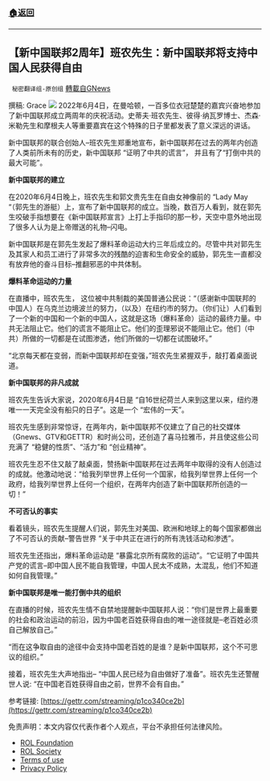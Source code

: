 ###  [:house:返回](README.md)
---


## 【新中国联邦2周年】班农先生：新中国联邦将支持中国人民获得自由
` 秘密翻译组-原创组` [轉載自GNews](https://gnews.org/zh-hans/2677531/)

撰稿: Grace
 ![](https://assets.gnews.org/wp-content/uploads/2022/06/Screen-Shot-2022-06-05-at-10.59.11-PM_1654568928.jpeg) 
2022年6月4日，在曼哈顿，一百多位衣冠楚楚的嘉宾兴奋地参加了新中国联邦成立两周年的庆祝活动。史蒂夫·班农先生、彼得·纳瓦罗博士、杰森·米勒先生和摩根夫人等重要嘉宾在这个特殊的日子里都发表了意义深远的讲话。
 
新中国联邦的联合创始人–班农先生郑重地宣布，新中国联邦在过去的两年内创造了人类前所未有的历史，新中国联邦 “证明了中共的谎言”， 并且有了“打倒中共的最大可能”。
 
**新中国联邦的建立**
 
在2020年6月4日晚上，班农先生和郭文贵先生在自由女神像前的 “Lady May “（郭先生的游艇）上，宣布了新中国联邦的成立。当晚，数百万人看到，就在郭先生咬破手指想要在《新中国联邦宣言》上打上手指印的那一秒，天空中意外地出现了很多人认为是上帝赠送的礼物–闪电。
 
新中国联邦是在郭先生发起了爆料革命运动大约三年后成立的。尽管中共对郭先生及其家人和员工进行了非常多次的残酷的迫害和生命安全的威胁，郭先生一直都没有放弃他的奋斗目标–推翻邪恶的中共体制。
 
**爆料革命运动的力量**
 
在直播中，班农先生， 这位被中共制裁的美国普通公民说：“（感谢新中国联邦的中国人）在乌克兰边境波兰的努力，（以及）在纽约市的努力。（你们让）人们看到了一个新的中国和一个新的中国人，这就是这场（爆料革命）运动的最终力量。中共无法阻止它。他们的谎言不能阻止它。他们的歪理邪说不能阻止它。他们（中共）所做的一切都是在试图渗透，他们所做的一切都在试图破坏。”
 
“北京每天都在变弱，而新中国联邦却在变强，”班农先生紧握双手，敲打着桌面说道。
 
**新中国联邦的非凡成就**
 
班农先生告诉大家说，2020年6月4日是 “自16世纪荷兰人来到这里以来，纽约港唯一一天完全没有船只的日子”。这是一个 “宏伟的一天”。
 
班农先生感到非常惊讶，在两年内，新中国联邦不仅建立了自己的社交媒体（Gnews、GTV和GETTR）和时尚公司，还创造了喜马拉雅币，并且使这些公司充满了 “稳健的性质”、“活力”和 “创业精神”。
 
班农先生忍不住又敲了敲桌面，赞扬新中国联邦在过去两年中取得的没有人创造过的成就。他激动地说：“给我列举世界上任何一个国家，给我列举世界上任何一个政府，给我列举世界上任何一个组织，在两年内创造了新中国联邦所创造的一切！”
 
**不可否认的事实**
 
看着镜头，班农先生提醒人们说，郭先生对美国、欧洲和地球上的每个国家都做出了不可否认的贡献–警告世界 “关于中共正在进行的所有洗钱活动和渗透”。
 
班农先生还指出，爆料革命运动是 “暴露北京所有腐败的运动”。“它证明了中国共产党的谎言–即中国人民不能自我管理，中国人民太不成熟，太混乱，他们不知道如何自我管理。”
 
**新中国联邦是唯一能打倒中共的组织**
 
在直播的时候，班农先生情不自禁地提醒新中国联邦人说：“你们是世界上最重要的社会和政治运动的前沿，因为中国老百姓获得自由的唯一途径就是–老百姓必须自己解放自己。”
 
“而在这争取自由的途径中会支持中国老百姓的是谁？是新中国联邦，这个不可思议的组织。”
 
接着，班农先生大声地指出– “中国人民已经为自由做好了准备”。班农先生还警醒世人说: “在中国老百姓获得自由之前，世界不会有自由。”
 
参考链接: [https://gettr.com/streaming/p1co340ce2b](https://gettr.com/streaming/p1co340ce2b)

免责声明：本文内容仅代表作者个人观点，平台不承担任何法律风险。
  
- [ROL Foundation](https://rolfoundation.org/)
- [ROL Society](https://rolsociety.org/)
- [Terms of use](https://gnews.org/terms-of-use-3/)
- [Privacy Policy](https://gnews.org/privacy-policy/)
